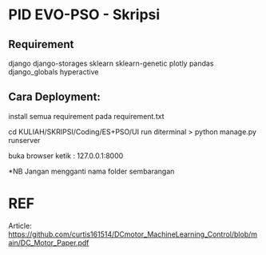 # PID EVO-PSO - Skripsi

## Requirement
django
django-storages
sklearn
sklearn-genetic
plotly
pandas
django_globals
hyperactive

## Cara Deployment:
install semua requirement pada requirement.txt

cd KULIAH/SKRIPSI/Coding/ES+PSO/UI
run diterminal > python manage.py runserver

buka browser ketik : 127.0.0.1:8000

*NB
Jangan mengganti nama folder sembarangan

# REF
Article:
https://github.com/curtis161514/DCmotor_MachineLearning_Control/blob/main/DC_Motor_Paper.pdf
